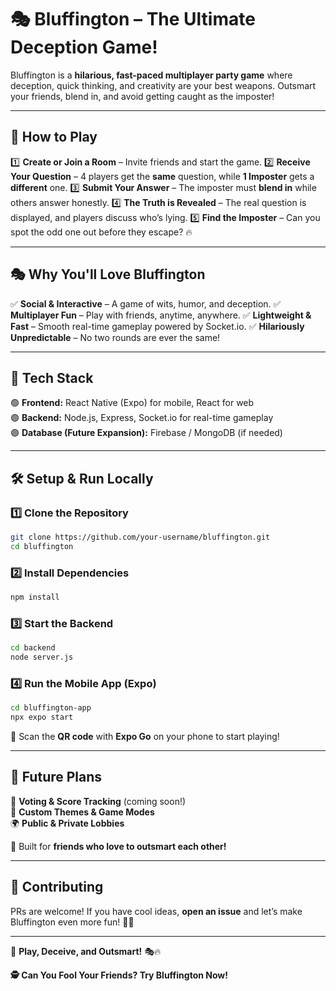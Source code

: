 # 🎭 Bluffington – The Ultimate Deception Game!

Bluffington is a **hilarious, fast-paced multiplayer party game** where deception, quick thinking, and creativity are your best weapons. Outsmart your friends, blend in, and avoid getting caught as the imposter!

---

## 🚀 How to Play

1️⃣ **Create or Join a Room** – Invite friends and start the game.
2️⃣ **Receive Your Question** – 4 players get the **same** question, while **1 Imposter** gets a **different** one.
3️⃣ **Submit Your Answer** – The imposter must **blend in** while others answer honestly.
4️⃣ **The Truth is Revealed** – The real question is displayed, and players discuss who’s lying.
5️⃣ **Find the Imposter** – Can you spot the odd one out before they escape? 🔥

---

## 🎭 Why You'll Love Bluffington

✅ **Social & Interactive** – A game of wits, humor, and deception.
✅ **Multiplayer Fun** – Play with friends, anytime, anywhere.
✅ **Lightweight & Fast** – Smooth real-time gameplay powered by Socket.io.
✅ **Hilariously Unpredictable** – No two rounds are ever the same!

---

## 🔧 Tech Stack

🟢 **Frontend:** React Native (Expo) for mobile, React for web  
🟢 **Backend:** Node.js, Express, Socket.io for real-time gameplay  
🟢 **Database (Future Expansion):** Firebase / MongoDB (if needed)  

---

## 🛠 Setup & Run Locally

### 1️⃣ Clone the Repository
```sh
git clone https://github.com/your-username/bluffington.git
cd bluffington
```

### 2️⃣ Install Dependencies
```sh
npm install
```

### 3️⃣ Start the Backend
```sh
cd backend
node server.js
```

### 4️⃣ Run the Mobile App (Expo)
```sh
cd bluffington-app
npx expo start
```

📱 Scan the **QR code** with **Expo Go** on your phone to start playing!

---

## 📌 Future Plans

🚀 **Voting & Score Tracking** (coming soon!)  
🎨 **Custom Themes & Game Modes**  
🌍 **Public & Private Lobbies**  

👥 Built for **friends who love to outsmart each other!**

---

## 🤝 Contributing
PRs are welcome! If you have cool ideas, **open an issue** and let’s make Bluffington even more fun! 🚀🔥

---

🔗 **Play, Deceive, and Outsmart!** 🎭🔥

**🕵️ Can You Fool Your Friends? Try Bluffington Now!**

